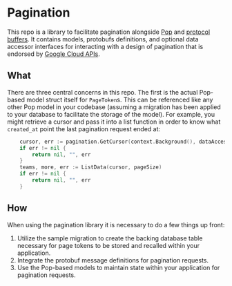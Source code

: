 # Pagination

This repo is a library to facilitate pagination alongside [Pop](https://github.com/gobuffalo/pop) and
[protocol buffers](https://developers.google.com/protocol-buffers/). It contains models, protobufs definitions,
and optional data accessor interfaces for interacting with a design of pagination that is endorsed by
[Google Cloud APIs](https://cloud.google.com/apis/design/design_patterns#list_pagination).

## What
There are three central concerns in this repo. The first is the actual Pop-based model struct itself for
`PageToken`s. This can be referenced like any other Pop model in your codebase (assuming a migration has
been applied to your database to facilitate the storage of the model). For example, you might retrieve a cursor
and pass it into a list function in order to know what `created_at` point the last pagination request
ended at:

```go
	cursor, err := pagination.GetCursor(context.Background(), dataAccessor, token)
	if err != nil {
		return nil, "", err
	}
	teams, more, err := ListData(cursor, pageSize)
	if err != nil {
		return nil, "", err
	}
```

## How
When using the pagination library it is necessary to do a few things up front:
1. Utilize the sample migration to create the backing database table necessary for page tokens to be stored
and recalled within your application.
2. Integrate the protobuf message definitions for pagination requests.
3. Use the Pop-based models to maintain state within your application for pagination requests.

